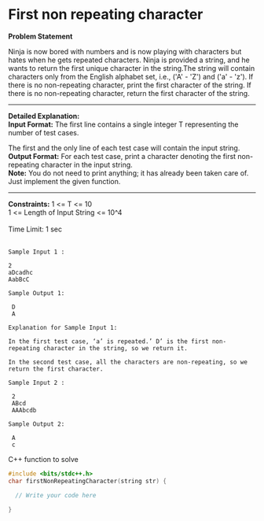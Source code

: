 # First non repeating character 

**Problem Statement**

Ninja is now bored with numbers and is now playing with characters but hates when he gets repeated characters. Ninja is provided a string, and he wants to return the first unique character in the string.The string will contain characters only from the English alphabet set, i.e., ('A' - 'Z') and ('a' - 'z'). If there is no non-repeating character, print the first character of the string. If there is no non-repeating character, return the first character of the string.

---

**Detailed Explanation:**
<br>
**Input Format:**
The first line contains a single integer T representing the number of test cases. 

The first and the only line of each test case will contain the input string.
<br>
**Output Format:**
For each test case, print a character denoting the first non-repeating character in the input string.
<br>
**Note:**
You do not need to print anything; it has already been taken care of. Just implement the given function. 

---

**Constraints:**
1 <= T <= 10 <br>
1 <= Length of Input String <= 10^4 <br>
<br>
Time Limit: 1 sec <br>
<br>
```
Sample Input 1 :

2
aDcadhc
AabBcC

Sample Output 1:

 D
 A

Explanation for Sample Input 1:

In the first test case, ‘a’ is repeated.’ D’ is the first non-repeating character in the string, so we return it.

In the second test case, all the characters are non-repeating, so we return the first character.

Sample Input 2 :

 2
 ABcd
 AAAbcdb

Sample Output 2:

 A
 c 
```

C++ function to solve
```c++
#include <bits/stdc++.h> 
char firstNonRepeatingCharacter(string str) {

  // Write your code here

}
```

